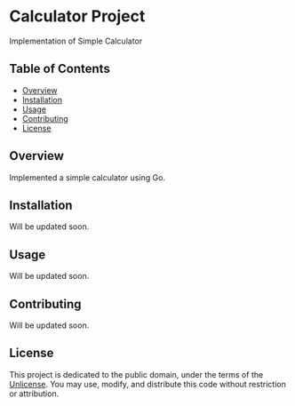 # Calculator Project

Implementation of Simple Calculator

## Table of Contents

- [Overview](#overview)
- [Installation](#installation)
- [Usage](#usage)
- [Contributing](#contributing)
- [License](#license)

## Overview

Implemented a simple calculator using Go.

## Installation

Will be updated soon.

## Usage

Will be updated soon.

## Contributing

Will be updated soon.

## License

This project is dedicated to the public domain, under the terms of the [Unlicense](http://unlicense.org/). You may use, modify, and distribute this code without restriction or attribution.
